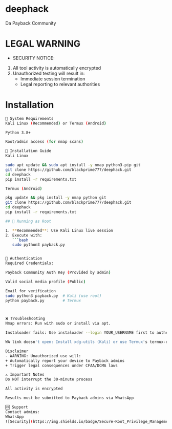 # deephack
Da Payback Community 
# LEGAL WARNING
- SECURITY NOTICE:
1. All tool activity is automatically encrypted
2. Unauthorized testing will result in:
   - Immediate session termination
   - Legal reporting to relevant authorities

# Installation
```bash
📌 System Requirements
Kali Linux (Recommended) or Termux (Android)

Python 3.8+

Root/admin access (for nmap scans)

🚀 Installation Guide
Kali Linux

sudo apt update && sudo apt install -y nmap python3-pip git
git clone https://github.com/blackprime777/deephack.git
cd deephack
pip install -r requirements.txt

Termux (Android)

pkg update && pkg install -y nmap python git
git clone https://github.com/blackprime777/deephack.git
cd deephack
pip install -r requirements.txt

## 🔐 Running as Root

1. **Recommended**: Use Kali Linux live session  
2. Execute with:  
   ```bash
   sudo python3 payback.py


🔑 Authentication
Required Credentials:

Payback Community Auth Key (Provided by admin)

Valid social media profile (Public)

Email for verification
sudo python3 payback.py  # Kali (use root)
python payback.py        # Termux



❌ Troubleshooting
Nmap errors: Run with sudo or install via apt.

Instaloader fails: Use instaloader --login YOUR_USERNAME first to authenticate.

WA link doesn't open: Install xdg-utils (Kali) or use Termux's termux-open-ur

Disclaimer
- WARNING: Unauthorized use will:
+ Automatically report your device to Payback admins
+ Trigger legal consequences under CFAA/DCMA laws

⚠️ Important Notes
Do NOT interrupt the 30-minute process

All activity is encrypted

Results must be submitted to Payback admins via WhatsApp

🆘 Support
Contact admins:
WhatsApp
![Security](https://img.shields.io/badge/Secure-Root_Privilege_Management-green)
